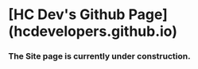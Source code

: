 [HC Dev's Github Page] (hcdevelopers.github.io)
======================

### The Site page is currently under construction. 
